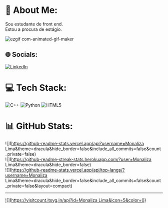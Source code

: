 # 💫 About Me:
Sou estudante de front end.<br>Estou a procura de estágio.<br>

![ezgif com-animated-gif-maker](https://github.com/isadevlima/isadevlima/assets/157994782/b501c649-7461-40e7-a0ed-c46592c280e6)


## 🌐 Socials:
[![LinkedIn](https://img.shields.io/badge/LinkedIn-%230077B5.svg?logo=linkedin&logoColor=white)](https://linkedin.com/in/www.linkedin.com/in/monaliza-polyana-de-lima-ba377b132) 

# 💻 Tech Stack:
![C++](https://img.shields.io/badge/c++-%2300599C.svg?style=flat-square&logo=c%2B%2B&logoColor=white) ![Python](https://img.shields.io/badge/python-3670A0?style=flat-square&logo=python&logoColor=ffdd54) ![HTML5](https://img.shields.io/badge/html5-%23E34F26.svg?style=flat-square&logo=html5&logoColor=white)
# 📊 GitHub Stats:
![](https://github-readme-stats.vercel.app/api?username=Monaliza Lima&theme=dracula&hide_border=false&include_all_commits=false&count_private=false)<br/>
![](https://github-readme-streak-stats.herokuapp.com/?user=Monaliza Lima&theme=dracula&hide_border=false)<br/>
![](https://github-readme-stats.vercel.app/api/top-langs/?username=Monaliza Lima&theme=dracula&hide_border=false&include_all_commits=false&count_private=false&layout=compact)

---
[![](https://visitcount.itsvg.in/api?id=Monaliza Lima&icon=5&color=0)](https://visitcount.itsvg.in)

<!-- Proudly created with GPRM ( https://gprm.itsvg.in ) -->
